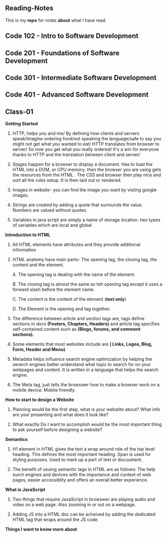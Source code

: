 ## **Reading-Notes**

This is my **repo** for notes **about** what I have read

## Code 102 - Intro to Software Development

## Code 201 - Foundations of Software Development

## Code 301 - Intermediate Software Development

## Code 401 - Advanced Software Development

## Class-01

**Getting Started**

1.  HTTP, helps you and me/ By defining how clients and servers speak/Imagine ordering food/not speaking the language/safe to say you might not get what you wanted to eat/ HTTP translates from browser to server/ So now you get what you really ordered/ It's a win for everyone thanks to HTTP and the translation between client and server/

2.  Stages happen for a browser to display a document.  Has to load the HTML into a DOM, or CPU memory, then the browser you are using gets the resources from the HTML .  The CSS and browser then play nice and sort all the rules setup.  It is then laid out or rendered.

3. Images in website-  you can find the image you want by visting google images. 

4. Strings are created by adding a quote that surrounds the value.   Numbers are valued without quotes.  

5. Variables in java script are simply a name of storage location.   two types of variables which are local and global

**Introduction to HTML**

1.  All HTML elements have attributes and they provide additional information

2.  HTML anatomy have main parts-  The opening tag, the closing tag, the content and the element.

    A. The opening tag is dealing with the name of the element.

    B. The closing tag is almost the same as teh opening tag except it uses a forward slash before the element name.

    C. The content is the content of the element (**text only**)

    D. The Element is the opening and tag together. 
    
3.  The difference between article and section tags are, tags define sections in docs **(Footers, Chapters, Headers)** and article tag specifies self-contained      content such as **(Blogs, forums, and comment sections).**

4.  Some elements that most websites include are **( Links, Logos, Blog, Form, Header and Menu)**

5.  Metadata helps influence search engine optimization by helping the serarch engines better understand what topic to search for on your webpages and content.  It is written in a language that helps the search engine.  

6.  The Meta tag, just tells the browswer how to make a browser work on a mobile device.  Moblie friendly.

**How to start to design a Website**

1. Planning would be the first step, what is your webstite about?  What info are your presenting and what does it look like? 

2.  What exactly Do I want to accomplish would be the most important thing to ask yourself before designing a website?

**Semantics**

1.  H1 element in HTML gives the text a wrap around role of the top level heading.  This defines the most important heading.  Span is used for styling purposes.  Used to mark up a part of text or docuument.

2.  The benefit of usuing semantic tags in HTML are as follows:  The help surch engines and devices with the importance and context of web pages, easier accessiblity and offers an overall better experience.   

**What is JavaScript**

1.  Two things that require JavaScript in browswer are playing audio and video on a web page.  Also zooming in or out on a webpage.

2.  Adding JS into a HTML doc can be acheived by adding the dedicated HTML tag that wraps around the JS code.   

**Things I want to know more about**

